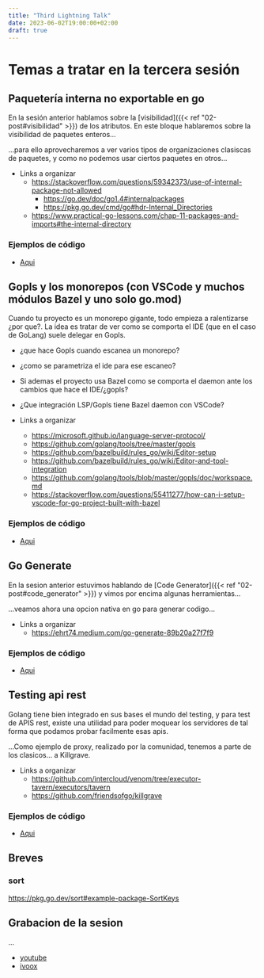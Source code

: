 ```yaml
---
title: "Third Lightning Talk"
date: 2023-06-02T19:00:00+02:00
draft: true
---
```


# Temas a tratar en la tercera sesión

## Paquetería interna no exportable en go
En la sesión anterior hablamos sobre la [visibilidad]({{< ref "02-post#visibilidad" >}}) de los atributos. En este bloque hablaremos sobre la visibilidad de paquetes enteros...

...para ello aprovecharemos a ver varios tipos de organizaciones clasiscas de paquetes, y como no podemos usar ciertos paquetes en otros...

- Links a organizar
    - https://stackoverflow.com/questions/59342373/use-of-internal-package-not-allowed
        - https://go.dev/doc/go1.4#internalpackages
        - https://pkg.go.dev/cmd/go#hdr-Internal_Directories
    -  https://www.practical-go-lessons.com/chap-11-packages-and-imports#the-internal-directory

### Ejemplos de código 
- [Aqui](https://github.com/equilibristofgo/sandbox/tree/main/04_internal/app)



## Gopls y los monorepos (con VSCode y muchos módulos Bazel y uno solo go.mod)
Cuando tu proyecto es un monorepo gigante, todo empieza a ralentizarse ¿por que?. La idea es tratar de ver como se comporta el IDE (que en el caso de GoLang) suele delegar en Gopls.

- ¿que hace Gopls cuando escanea un monorepo? 
- ¿como se parametriza el ide para ese escaneo?
- Si ademas el proyecto usa Bazel como se comporta el daemon ante los cambios que hace el IDE/¿gopls?
- ¿Que integración LSP/Gopls tiene Bazel daemon con VSCode?

- Links a organizar
    - https://microsoft.github.io/language-server-protocol/
    - https://github.com/golang/tools/tree/master/gopls
    - https://github.com/bazelbuild/rules_go/wiki/Editor-setup
    - https://github.com/bazelbuild/rules_go/wiki/Editor-and-tool-integration
    - https://github.com/golang/tools/blob/master/gopls/doc/workspace.md
    - https://stackoverflow.com/questions/55411277/how-can-i-setup-vscode-for-go-project-built-with-bazel

### Ejemplos de código 
- [Aqui](https://github.com/equilibristofgo/sandbox/tree/main/12_gopls)



## Go Generate
En la sesion anterior estuvimos hablando de [Code Generator]({{< ref "02-post#code_generator" >}}) y vimos por encima algunas herramientas...

...veamos ahora una opcion nativa en go para generar codigo...

- Links a organizar
    - https://ehrt74.medium.com/go-generate-89b20a27f7f9

### Ejemplos de código 
- [Aqui](https://github.com/equilibristofgo/sandbox/tree/main/11_generate)



## Testing api rest
Golang tiene bien integrado en sus bases el mundo del testing, y para test de APIS rest, existe una utilidad para poder moquear los servidores de tal forma que podamos probar facilmente esas apis.

...Como ejemplo de proxy, realizado por la comunidad, tenemos a parte de los clasicos... a Killgrave.

- Links a organizar
    - https://github.com/intercloud/venom/tree/executor-tavern/executors/tavern
    - https://github.com/friendsofgo/killgrave 

### Ejemplos de código 
- [Aqui]()



## Breves

### sort
https://pkg.go.dev/sort#example-package-SortKeys


## Grabacion de la sesion
...
- [youtube]()
- [ivoox]()